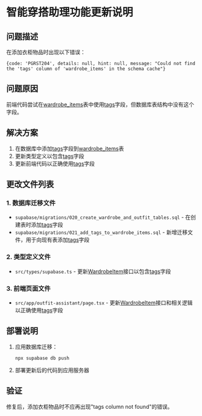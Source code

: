 # 智能穿搭助理功能更新说明

## 问题描述
在添加衣柜物品时出现以下错误：
```
{code: 'PGRST204', details: null, hint: null, message: "Could not find the 'tags' column of 'wardrobe_items' in the schema cache"}
```

## 问题原因
前端代码尝试在[wardrobe_items](file:///Users/ai/最后版本/src/types/supabase.ts#L153-L161)表中使用[tags](file:///Users/ai/最后版本/src/types/supabase.ts#L158-L158)字段，但数据库表结构中没有这个字段。

## 解决方案
1. 在数据库中添加[tags](file:///Users/ai/最后版本/src/types/supabase.ts#L158-L158)字段到[wardrobe_items](file:///Users/ai/最后版本/src/types/supabase.ts#L153-L161)表
2. 更新类型定义以包含[tags](file:///Users/ai/最后版本/src/types/supabase.ts#L158-L158)字段
3. 更新前端代码以正确使用[tags](file:///Users/ai/最后版本/src/types/supabase.ts#L158-L158)字段

## 更改文件列表

### 1. 数据库迁移文件
- `supabase/migrations/020_create_wardrobe_and_outfit_tables.sql` - 在创建表时添加[tags](file:///Users/ai/最后版本/src/types/supabase.ts#L158-L158)字段
- `supabase/migrations/021_add_tags_to_wardrobe_items.sql` - 新增迁移文件，用于向现有表添加[tags](file:///Users/ai/最后版本/src/types/supabase.ts#L158-L158)字段

### 2. 类型定义文件
- `src/types/supabase.ts` - 更新[WardrobeItem](file:///Users/ai/最后版本/src/app/outfit-assistant/page.tsx#L18-L29)接口以包含[tags](file:///Users/ai/最后版本/src/types/supabase.ts#L158-L158)字段

### 3. 前端页面文件
- `src/app/outfit-assistant/page.tsx` - 更新[WardrobeItem](file:///Users/ai/最后版本/src/app/outfit-assistant/page.tsx#L18-L29)接口和相关逻辑以正确使用[tags](file:///Users/ai/最后版本/src/types/supabase.ts#L158-L158)字段

## 部署说明
1. 应用数据库迁移：
   ```
   npx supabase db push
   ```

2. 部署更新后的代码到应用服务器

## 验证
修复后，添加衣柜物品时不应再出现"tags column not found"的错误。